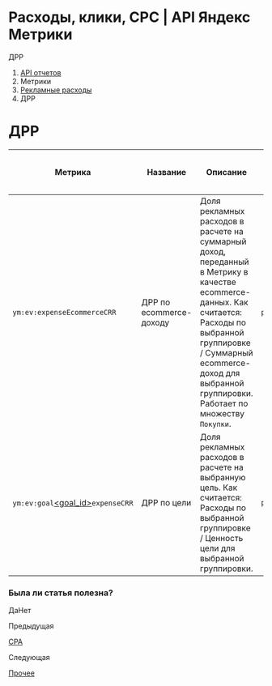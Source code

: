 # Расходы, клики, CPC | API Яндекс Метрики

ДРР

  1. [API отчетов](../../index.md)
  2. Метрики
  3. [Рекламные расходы](expenses.md)
  4. ДРР

# ДРР

**Метрика** |  **Название** |  **Описание** |  **Тип** |  **Возможность фильтрации** |  **Минимальная дата для создания отчета**  
---|---|---|---|---|---  
`ym:ev:expense`[<currency>](../../param.md)`EcommerceCRR` |  ДРР по ecommerce-доходу |  Доля рекламных расходов в расчете на суммарный доход, переданный в Метрику в качестве ecommerce-данных. Как считается: Расходы по выбранной группировке / Суммарный ecommerce-доход для выбранной группировки. Работает по множеству `Покупки`. |  `percents` |  есть |  2020-02-01  
`ym:ev:goal`[<goal_id>](../../param.md)`expense`[<currency>](../../param.md)`CRR` |  ДРР по цели |  Доля рекламных расходов в расчете на выбранную цель. Как считается: Расходы по выбранной группировке / Ценность цели для выбранной группировки. |  `percents` |  есть |  2020-02-01  
  
### Была ли статья полезна?

ДаНет

Предыдущая

[CPA](expenses_cpa.md)

Следующая

[Прочее](other.md)
